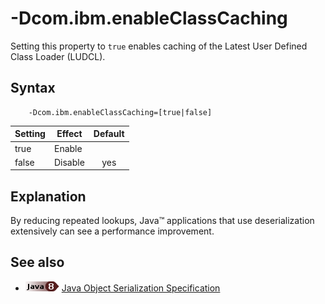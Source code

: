 <!--
* Copyright (c) 2017, 2018 IBM Corp. and others
*
* This program and the accompanying materials are made
* available under the terms of the Eclipse Public License 2.0
* which accompanies this distribution and is available at
* https://www.eclipse.org/legal/epl-2.0/ or the Apache
* License, Version 2.0 which accompanies this distribution and
* is available at https://www.apache.org/licenses/LICENSE-2.0.
*
* This Source Code may also be made available under the
* following Secondary Licenses when the conditions for such
* availability set forth in the Eclipse Public License, v. 2.0
* are satisfied: GNU General Public License, version 2 with
* the GNU Classpath Exception [1] and GNU General Public
* License, version 2 with the OpenJDK Assembly Exception [2].
*
* [1] https://www.gnu.org/software/classpath/license.html
* [2] http://openjdk.java.net/legal/assembly-exception.html
*
* SPDX-License-Identifier: EPL-2.0 OR Apache-2.0 OR GPL-2.0 WITH
* Classpath-exception-2.0 OR LicenseRef-GPL-2.0 WITH Assembly-exception
-->

# -Dcom.ibm.enableClassCaching

Setting this property to `true` enables caching of the Latest User Defined Class Loader (LUDCL).

## Syntax

        -Dcom.ibm.enableClassCaching=[true|false]

| Setting      | Effect  | Default                                                                            |
|--------------|---------|:----------------------------------------------------------------------------------:|
| true         | Enable  |                                                                                    |
| false        | Disable | <i class="fa fa-check" aria-hidden="true"></i><span class="sr-only">yes</span> |

## Explanation

By reducing repeated lookups, Java&trade; applications that use deserialization extensively can see a performance improvement.

## See also

- ![Start of content that applies only to Java 8 (LTS)](cr/java8.png) [Java Object Serialization Specification](https://docs.oracle.com/javase/8/docs/platform/serialization/spec/serialTOC.html)


<!-- ==== END OF TOPIC ==== dcomibmenableclasscaching.md ==== -->
